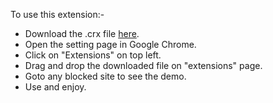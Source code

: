 To use this extension:-

* Download the .crx file [here](https://raw.github.com/brijeshb42/tvm/master/proxy/proxy.crx).
* Open the setting page in Google Chrome.
* Click on "Extensions" on top left.
* Drag and drop the downloaded file on "extensions" page.
* Goto any blocked site to see the demo.
* Use and enjoy.
